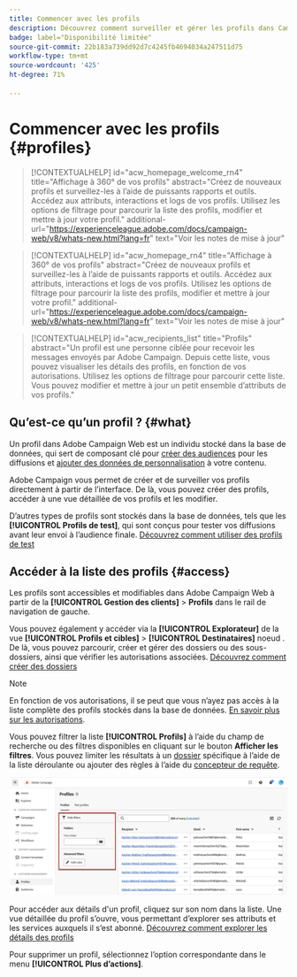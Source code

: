 ```yaml
---
title: Commencer avec les profils
description: Découvrez comment surveiller et gérer les profils dans Campaign Web.
badge: label="Disponibilité limitée"
source-git-commit: 22b183a739dd92d7c4245fb4694034a247511d75
workflow-type: tm+mt
source-wordcount: '425'
ht-degree: 71%

---
```


# Commencer avec les profils {#profiles}

>[!CONTEXTUALHELP]
>id="acw_homepage_welcome_rn4"
>title="Affichage à 360° de vos profils"
>abstract="Créez de nouveaux profils et surveillez-les à l’aide de puissants rapports et outils. Accédez aux attributs, interactions et logs de vos profils. Utilisez les options de filtrage pour parcourir la liste des profils, modifier et mettre à jour votre profil."
>additional-url="https://experienceleague.adobe.com/docs/campaign-web/v8/whats-new.html?lang=fr" text="Voir les notes de mise à jour"

<!--TO REMOVE BELOW-->
>[!CONTEXTUALHELP]
>id="acw_homepage_rn4"
>title="Affichage à 360° de vos profils"
>abstract="Créez de nouveaux profils et surveillez-les à l’aide de puissants rapports et outils. Accédez aux attributs, interactions et logs de vos profils. Utilisez les options de filtrage pour parcourir la liste des profils, modifier et mettre à jour votre profil."
>additional-url="https://experienceleague.adobe.com/docs/campaign-web/v8/whats-new.html?lang=fr" text="Voir les notes de mise à jour"

<!--TO REMOVE ABOVE-->

>[!CONTEXTUALHELP]
>id="acw_recipients_list"
>title="Profils"
>abstract="Un profil est une personne ciblée pour recevoir les messages envoyés par Adobe Campaign. Depuis cette liste, vous pouvez visualiser les détails des profils, en fonction de vos autorisations. Utilisez les options de filtrage pour parcourir cette liste. Vous pouvez modifier et mettre à jour un petit ensemble d’attributs de vos profils."

## Qu’est-ce qu’un profil ? {#what}

Un profil dans Adobe Campaign Web est un individu stocké dans la base de données, qui sert de composant clé pour [créer des audiences](create-audience.md) pour les diffusions et [ajouter des données de personnalisation](../personalization/personalize.md) à votre contenu.

Adobe Campaign vous permet de créer et de surveiller vos profils directement à partir de l’interface. De là, vous pouvez créer des profils, accéder à une vue détaillée de vos profils et les modifier.

D’autres types de profils sont stockés dans la base de données, tels que les **[!UICONTROL Profils de test]**, qui sont conçus pour tester vos diffusions avant leur envoi à l’audience finale. [Découvrez comment utiliser des profils de test](test-profiles.md)

## Accéder à la liste des profils {#access}

Les profils sont accessibles et modifiables dans Adobe Campaign Web à partir de la **[!UICONTROL Gestion des clients]** > **Profils** dans le rail de navigation de gauche.

Vous pouvez également y accéder via la **[!UICONTROL Explorateur]** de la vue **[!UICONTROL Profils et cibles]** > **[!UICONTROL Destinataires]** noeud . De là, vous pouvez parcourir, créer et gérer des dossiers ou des sous-dossiers, ainsi que vérifier les autorisations associées. [Découvrez comment créer des dossiers](../get-started/permissions.md#folders)

>[!NOTE]
>
>En fonction de vos autorisations, il se peut que vous n’ayez pas accès à la liste complète des profils stockés dans la base de données. [En savoir plus sur les autorisations](../get-started/permissions.md).

Vous pouvez filtrer la liste **[!UICONTROL Profils]** à l’aide du champ de recherche ou des filtres disponibles en cliquant sur le bouton **Afficher les filtres**. Vous pouvez limiter les résultats à un [dossier](../get-started/permissions.md#folders) spécifique à l’aide de la liste déroulante ou ajouter des règles à l’aide du [concepteur de requête](../query/query-modeler-overview.md).

![](assets/profiles-list-filters.png)

Pour accéder aux détails d&#39;un profil, cliquez sur son nom dans la liste. Une vue détaillée du profil s’ouvre, vous permettant d’explorer ses attributs et les services auxquels il s’est abonné. [Découvrez comment explorer les détails des profils](create-profile.md)

Pour supprimer un profil, sélectionnez l’option correspondante dans le menu **[!UICONTROL Plus d’actions]**.
